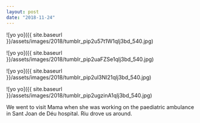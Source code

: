 ```yaml
---
layout: post
date: "2018-11-24"
---
```


![yo yo]({{ site.baseurl }}/assets/images/2018/tumblr_pip2u57t1W1qlj3bd_540.jpg)

![yo yo]({{ site.baseurl }}/assets/images/2018/tumblr_pip2uaFZSe1qlj3bd_540.jpg)

![yo yo]({{ site.baseurl }}/assets/images/2018/tumblr_pip2ul3NI21qlj3bd_540.jpg)

![yo yo]({{ site.baseurl }}/assets/images/2018/tumblr_pip2ugzinA1qlj3bd_540.jpg)

We went to visit Mama when she was working on the paediatric ambulance in Sant Joan de Déu hospital. Riu drove us around.
